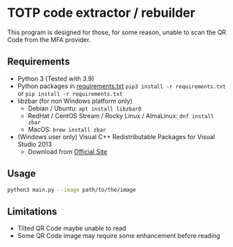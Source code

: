 # TOTP code extractor / rebuilder

This program is designed for those, for some reason, unable to scan the QR Code from the MFA provider.

## Requirements

* Python 3 (Tested with 3.9)
* Python packages in [requirements.txt](requirements.txt) `pip3 install -r requirements.txt` or `pip install -r requirements.txt`
* libzbar (for non Windows platform only)
    * Debian / Ubuntu: `apt install libzbar0`
    * RedHat / CentOS Stream / Rocky Linux / AlmaLinux: `dnf install zbar`
    * MacOS: `brew install zbar`
* (Windows user only) Visual C++ Redistributable Packages for Visual Studio 2013
    * Download from [Official Site](https://www.microsoft.com/en-us/download/details.aspx?id=40784)

## Usage

```bash
python3 main.py --image path/to/the/image
```

## Limitations

* Tilted QR Code maybe unable to read
* Some QR Code image may require some enhancement before reading
